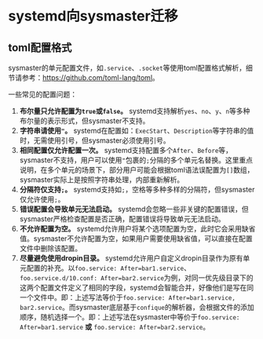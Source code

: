 # systemd向sysmaster迁移

## toml配置格式

sysmaster的单元配置文件，如`.service`、`.socket`等使用toml配置格式解析，细节请参考：<https://github.com/toml-lang/toml>。

一些常见的配置问题：

1. **布尔量只允许配置为`true`或`false`。** systemd支持解析`yes`、`no`、`y`、`n`等多种布尔量的表示形式，但sysmaster不支持。
2. **字符串请使用`"`。** systemd在配置如：`ExecStart`、`Description`等字符串的值时，无需使用引号，但sysmaster必须使用引号。
3. **相同配置仅允许配置一次。** systemd支持配置多个`After`、`Before`等，sysmaster不支持，用户可以使用`"`包裹的`;`分隔的多个单元名替换。这里重点说明，在多个单元的场景下，部分用户可能会根据toml语法误配置为`[]`数组，sysmaster实际上是按照字符串处理，内部重新解析。
4. **分隔符仅支持`;`。** systemd支持如`;`，空格等多种多样的分隔符，但sysmaster仅允许使用`;`。
5. **错误配置会导致单元无法启动。** systemd会忽略一些非关键的配置错误，但sysmaster严格检查配置是否正确，配置错误将导致单元无法启动。
6. **不允许配置为空。** systemd允许用户将某个选项配置为空，此时它会采用缺省值。sysmaster不允许配置为空，如果用户需要使用缺省值，可以直接在配置文件中删除该配置。
7. **尽量避免使用dropin目录。** systemd允许用户自定义dropin目录作为原有单元配置的补充。以`foo.service: After=bar1.service`、`foo.service.d/10.conf: After=bar2.service`为例，对同一优先级目录下的这两个配置文件定义了相同的字段，systemd会智能合并，好像他们是写在同一个文件中。即：上述写法等价于`foo.service: After=bar1.service, bar2.service`。而sysmaster底层基于`confique`的解析器，会根据文件的添加顺序，随机选择一个。即：上述写法在sysmaster中等价于`foo.service: After=bar1.service` **或** `foo.service: After=bar2.service`。
